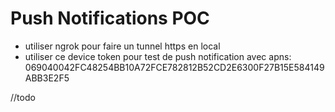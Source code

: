 # Push Notifications POC

- utiliser ngrok pour faire un tunnel https en local
- utiliser ce device token pour test de push notification avec apns: 069040042FC48254BB10A72FCE782812B52CD2E6300F27B15E584149ABB3E2F5

//todo
